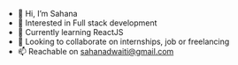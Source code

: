- 👋 Hi, I’m Sahana
- 👀 Interested in Full stack development
- 🌱 Currently learning ReactJS
- 💞️ Looking to collaborate on internships, job or freelancing
- 📫 Reachable on sahanadwaiti@gmail.com

<!---
Sahanadwaiti/Sahanadwaiti is a ✨ special ✨ repository because its `README.md` (this file) appears on your GitHub profile.
You can click the Preview link to take a look at your changes.
--->
